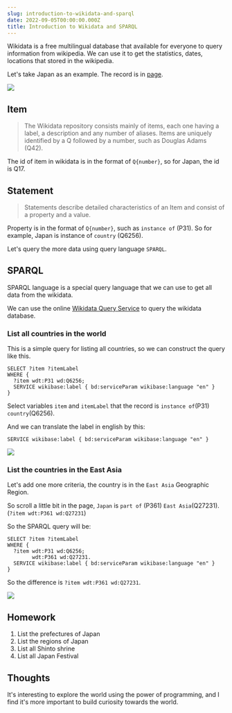 ```yaml
---
slug: introduction-to-wikidata-and-sparql
date: 2022-09-05T00:00:00.000Z
title: Introduction to Wikidata and SPARQL
---
```


Wikidata is a free multilingual database that available for everyone to query information from wikipedia. We can use it to get the statistics, dates, locations that stored in the wikipedia.

Let's take Japan as an example. The record is in [page](https://www.wikidata.org/wiki/Q17).

![](https://i.imgur.com/P2tCFPp.png)

## Item
> The Wikidata repository consists mainly of items, each one having a label, a description and any number of aliases. Items are uniquely identified by a Q followed by a number, such as Douglas Adams (Q42).

The id of item in wikidata is in the format of `Q{number}`, so for Japan, the id is Q17.

## Statement
> Statements describe detailed characteristics of an Item and consist of a property and a value.

Property is in the format of `Q{number}`, such as `instance of` (P31). So for example, Japan is instance of `country` (Q6256).

Let's query the more data using query language `SPARQL`.

## SPARQL
SPARQL language is a special query language that we can use to get all data from the wikidata.

We can use the online [Wikidata Query Service](https://query.wikidata.org/) to query the wikidata database.

### List all countries in the world
This is a simple query for listing all countries, so we can construct the query like this.

```SPARQL
SELECT ?item ?itemLabel
WHERE {
  ?item wdt:P31 wd:Q6256;
  SERVICE wikibase:label { bd:serviceParam wikibase:language "en" }
}
```

Select variables `item` and `itemLabel` that the record is `instance of`(P31) `country`(Q6256).

And we can translate the label in english by this:
```
SERVICE wikibase:label { bd:serviceParam wikibase:language "en" }
```

![](https://i.imgur.com/qACOD3L.png)

### List the countries in the East Asia
Let's add one more criteria, the country is in the `East Asia` Geographic Region.

So scroll a little bit in the page, `Japan` is `part of` (P361) `East Asia`(Q27231). (`?item wdt:P361 wd:Q27231`)

So the SPARQL query will be:

```SPARQL
SELECT ?item ?itemLabel
WHERE {
  ?item wdt:P31 wd:Q6256;
        wdt:P361 wd:Q27231.
  SERVICE wikibase:label { bd:serviceParam wikibase:language "en" }
}
```

So the difference is `?item wdt:P361 wd:Q27231`.

![](https://i.imgur.com/I1FOsAe.png)

## Homework
1. List the prefectures of Japan
2. List the regions of Japan
3. List all Shinto shrine
4. List all Japan Festival

## Thoughts
It's interesting to explore the world using the power of programming, and I find it's more important to build curiosity towards the world.